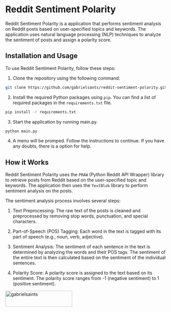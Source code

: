 <h1>Reddit Sentiment Polarity</h1>


Reddit Sentiment Polarity is a application that performs sentiment analysis on Reddit posts based on user-specified topics and keywords. The application uses natural language processing (NLP) techniques to analyze the sentiment of posts and assign a polarity score.


## Installation and Usage
To use Reddit Sentiment Polarity, follow these steps:

1. Clone the repository using the following command:

 ```bash
git clone https://github.com/gabrielsants/reddit-sentiment-polarity.git
 ```

2. Install the required Python packages using `pip`. You can find a list of required packages in the `requirements.txt` file.

```bash
pip install -r requirements.txt
 ```
 
3. Start the application by running main.py.

```bash
python main.py
 ```
 
4. A menu will be promped. Follow the instructions to continue. If you have any doubts, there is a option for help.

## How it Works
Reddit Sentiment Polarity uses the `PRAW` (Python Reddit API Wrapper) library to retrieve posts from Reddit based on the user-specified topic and keywords. The application then uses the `TextBlob` library to perform sentiment analysis on the posts.

The sentiment analysis process involves several steps:

1. Text Preprocessing: The raw text of the posts is cleaned and preprocessed by removing stop words, punctuation, and special characters.

2. Part-of-Speech (POS) Tagging: Each word in the text is tagged with its part of speech (e.g., noun, verb, adjective).

3. Sentiment Analysis: The sentiment of each sentence in the text is determined by analyzing the words and their POS tags. The sentiment of the entire text is then calculated based on the sentiment of the individual sentences.

4. Polarity Score: A polarity score is assigned to the text based on its sentiment. The polarity score ranges from -1 (negative sentiment) to 1 (positive sentiment).

<p>
	<a href="https://www.buymeacoffee.com/gabrielsaints">
		<img align="left" src="https://cdn.buymeacoffee.com/buttons/v2/default-yellow.png" 
		height="50" width="210" alt="gabrielsaints"/>
	</a>
</p>
<br>
